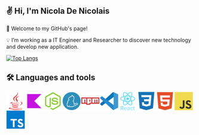 ## ✌️ Hi, I'm Nicola De Nicolais

📌 Welcome to my GitHub's page!

💡 I’m working as a IT Engineer and Researcher to discover new technology and develop new application.

[![Top Langs](https://github-readme-stats.vercel.app/api/top-langs/?username=ndenicolais&theme=moltack&layout=compact)](https://github.com/ndenicolais)

## 🛠 Languages and tools
<img align="center" height="50" width="50" src="https://github.com/devicons/devicon/blob/master/icons/java/java-plain.svg" title="Java" style="max-width: 100%;"><img align="center" height="50" width="50" src="https://github.com/devicons/devicon/blob/master/icons/kotlin/kotlin-plain.svg" title="Kotlin" style="max-width: 100%;"><img align="center" height="50" width="50" src="https://github.com/devicons/devicon/blob/master/icons/nodejs/nodejs-plain.svg" title="NodeJS" style="max-width: 100%;"><img align="center" height="50" width="50" src="https://github.com/devicons/devicon/blob/master/icons/yarn/yarn-original.svg" title="Yarn" style="max-width: 100%;"><img align="center" height="50" width="50" src="https://github.com/devicons/devicon/blob/master/icons/npm/npm-original-wordmark.svg" title="NPM" style="max-width: 100%;"><img align="center" height="50" width="50" src="https://github.com/devicons/devicon/blob/master/icons/vscode/vscode-original.svg" title="VSCode" style="max-width: 100%;"><img align="center" height="50" width="50" src="https://github.com/devicons/devicon/blob/master/icons/react/react-original-wordmark.svg" title="React" style="max-width: 100%;"><img align="center" height="50" width="50" src="https://github.com/devicons/devicon/blob/master/icons/css3/css3-plain.svg" title="CSS3" style="max-width: 100%;"><img align="center" height="50" width="50" src="https://github.com/devicons/devicon/blob/master/icons/html5/html5-plain.svg" title="HTML5" style="max-width: 100%;"><img align="center" height="50" width="50" src="https://github.com/devicons/devicon/blob/master/icons/javascript/javascript-original.svg" title="JavaScript" style="max-width: 100%;"><img align="center" height="50" width="50" src="https://github.com/devicons/devicon/blob/master/icons/typescript/typescript-original.svg" title="TypeScript" style="max-width: 100%;">

